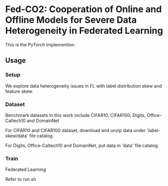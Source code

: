 # Fed-CO2: Cooperation of Online and Offline Models for Severe Data Heterogeneity in Federated Learning
This is the PyTorch implemention.
## Usage
### Setup

We explore data heterogeneity issues in FL with label distribution skew and feature skew.

### Dataset

Benchmark datasets in this work include CIFAR10, CIFAR100, Digits, Office-Caltech10 and DomainNet

For CIFAR10 and CIFAR100 dataset, download and unzip data under 'label-skew/data' file catalog.

For Digits, Office-Caltech10 and DomainNet, put data in 'data' file catalog

### Train
Federated Learning

Refer to run.sh

